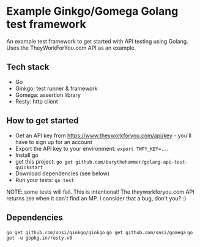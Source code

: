 # Example Ginkgo/Gomega Golang test framework

An example test framework to get started with API testing using Golang. Uses the TheyWorkForYou.com API as an example.

## Tech stack

- Go
- Ginkgo: test runner & framework
- Gomega: assertion library
- Resty: http client

## How to get started

- Get an API key from https://www.theyworkforyou.com/api/key - you'll have to sign up for an account
- Export the API key to your environment: `export TWFY_KEY=...`
- Install go
- get this project: `go get github.com/burythehammer/golang-api-test-quickstart`
- Download dependencies (see below)
- Run your tests: `go test`

NOTE: some tests will fail. This is intentional! The theyworkforyou.com API returns `200` when it can't find an MP. I consider that a bug, don't you? :)

## Dependencies

`go get github.com/onsi/ginkgo/ginkgo`
`go get github.com/onsi/gomega`
`go get -u gopkg.in/resty.v0`
